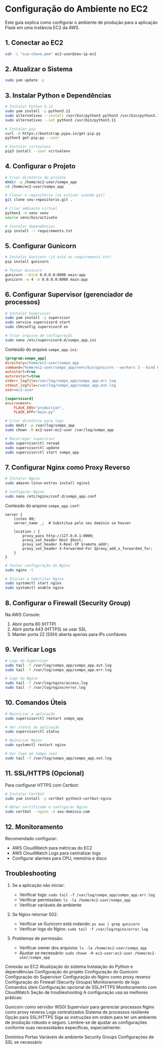 # Configuração do Ambiente no EC2

Este guia explica como configurar o ambiente de produção para a aplicação Flask em uma instância EC2 da AWS.

## 1. Conectar ao EC2

```bash
ssh -i "sua-chave.pem" ec2-user@seu-ip-ec2
```

## 2. Atualizar o Sistema

```bash
sudo yum update -y
```

## 3. Instalar Python e Dependências

```bash
# Instalar Python 3.11
sudo yum install -y python3.11
sudo alternatives --install /usr/bin/python3 python3 /usr/bin/python3.11 1
sudo alternatives --set python3 /usr/bin/python3.11

# Instalar pip
curl -O https://bootstrap.pypa.io/get-pip.py
python3 get-pip.py --user

# Instalar virtualenv
pip3 install --user virtualenv
```

## 4. Configurar o Projeto

```bash
# Criar diretório do projeto
mkdir -p /home/ec2-user/sompo_app
cd /home/ec2-user/sompo_app

# Clonar o repositório (se estiver usando git)
git clone seu-repositorio.git .

# Criar ambiente virtual
python3 -m venv venv
source venv/bin/activate

# Instalar dependências
pip install -r requirements.txt
```

## 5. Configurar Gunicorn

```bash
# Instalar Gunicorn (já está no requirements.txt)
pip install gunicorn

# Testar Gunicorn
gunicorn --bind 0.0.0.0:8000 main:app
gunicorn -w 4 -b 0.0.0.0:8000 main:app
```

## 6. Configurar Supervisor (gerenciador de processos)

```bash
# Instalar Supervisor
sudo yum install -y supervisor
sudo service supervisord start
sudo chkconfig supervisord on

# Criar arquivo de configuração
sudo nano /etc/supervisord.d/sompo_app.ini
```

Conteúdo do arquivo `sompo_app.ini`:

```ini
[program:sompo_app]
directory=/home/ec2-user/sompo_app
command=/home/ec2-user/sompo_app/venv/bin/gunicorn --workers 3 --bind 0.0.0.0:8000 main:app
autostart=true
autorestart=true
stderr_logfile=/var/log/sompo_app/sompo_app.err.log
stdout_logfile=/var/log/sompo_app/sompo_app.out.log
user=ec2-user

[supervisord]
environment=
    FLASK_ENV="production",
    FLASK_APP="main.py"
```

```bash
# Criar diretório para logs
sudo mkdir -p /var/log/sompo_app
sudo chown -R ec2-user:ec2-user /var/log/sompo_app

# Recarregar supervisor
sudo supervisorctl reread
sudo supervisorctl update
sudo supervisorctl start sompo_app
```

## 7. Configurar Nginx como Proxy Reverso

```bash
# Instalar Nginx
sudo amazon-linux-extras install nginx1

# Configurar Nginx
sudo nano /etc/nginx/conf.d/sompo_app.conf
```

Conteúdo do arquivo `sompo_app.conf`:

```nginx
server {
    listen 80;
    server_name _;  # Substitua pelo seu domínio se houver

    location / {
        proxy_pass http://127.0.0.1:8000;
        proxy_set_header Host $host;
        proxy_set_header X-Real-IP $remote_addr;
        proxy_set_header X-Forwarded-For $proxy_add_x_forwarded_for;
    }
}
```

```bash
# Testar configuração do Nginx
sudo nginx -t

# Iniciar e habilitar Nginx
sudo systemctl start nginx
sudo systemctl enable nginx
```

## 8. Configurar o Firewall (Security Group)

Na AWS Console:
1. Abrir porta 80 (HTTP)
2. Abrir porta 443 (HTTPS) se usar SSL
3. Manter porta 22 (SSH) aberta apenas para IPs confiáveis

## 9. Verificar Logs

```bash
# Logs do Supervisor
sudo tail -f /var/log/sompo_app/sompo_app.out.log
sudo tail -f /var/log/sompo_app/sompo_app.err.log

# Logs do Nginx
sudo tail -f /var/log/nginx/access.log
sudo tail -f /var/log/nginx/error.log
```

## 10. Comandos Úteis

```bash
# Reiniciar a aplicação
sudo supervisorctl restart sompo_app

# Ver status da aplicação
sudo supervisorctl status

# Reiniciar Nginx
sudo systemctl restart nginx

# Ver logs em tempo real
sudo tail -f /var/log/sompo_app/sompo_app.out.log
```

## 11. SSL/HTTPS (Opcional)

Para configurar HTTPS com Certbot:

```bash
# Instalar Certbot
sudo yum install -y certbot python3-certbot-nginx

# Obter certificado e configurar Nginx
sudo certbot --nginx -d seu-dominio.com
```

## 12. Monitoramento

Recomendado configurar:
- AWS CloudWatch para métricas do EC2
- AWS CloudWatch Logs para centralizar logs
- Configurar alarmes para CPU, memória e disco

## Troubleshooting

1. Se a aplicação não iniciar:
   - Verificar logs: `sudo tail -f /var/log/sompo_app/sompo_app.err.log`
   - Verificar permissões: `ls -la /home/ec2-user/sompo_app`
   - Verificar variáveis de ambiente

2. Se Nginx retornar 502:
   - Verificar se Gunicorn está rodando: `ps aux | grep gunicorn`
   - Verificar logs do Nginx: `sudo tail -f /var/log/nginx/error.log`

3. Problemas de permissão:
   - Verificar owner dos arquivos: `ls -la /home/ec2-user/sompo_app`
   - Ajustar se necessário: `sudo chown -R ec2-user:ec2-user /home/ec2-user/sompo_app`


Conexão ao EC2
Atualização do sistema
Instalação do Python e dependências
Configuração do projeto
Configuração do Gunicorn
Configuração do Supervisor
Configuração do Nginx como proxy reverso
Configuração do Firewall (Security Groups)
Monitoramento de logs
Comandos úteis
Configuração opcional de SSL/HTTPS
Monitoramento com CloudWatch
Seção de troubleshooting
A configuração usa as melhores práticas:

Gunicorn como servidor WSGI
Supervisor para gerenciar processos
Nginx como proxy reverso
Logs centralizados
Sistema de processos resiliente
Opção para SSL/HTTPS
Siga as instruções em ordem para ter um ambiente de produção robusto e seguro. Lembre-se de ajustar as configurações conforme suas necessidades específicas, especialmente:

Domínios
Portas
Variáveis de ambiente
Security Groups
Configurações de SSL se necessário